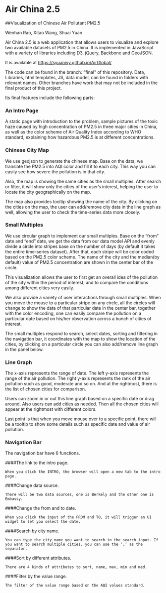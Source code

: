 # Air China 2.5
##Visualization of Chinese Air Pollutant PM2.5

Wenhan Rao, Xitao Wang, Shuai Yuan

Air China 2.5 is a web application that allows users to visualize and explore two available datasets of PM2.5 in China. It is implemented in JavaScript with a variety of libraries including D3, jQuery, Backbone and GeoJSON.

It is available at https://syuanivy.github.io/AirGlobal/

The code can be found in the branch: "final" of this repository. Data, Libraries, html templates, JS, data model, can be found in folders with relevant names. Other branches have work that may not be included in the final product of this project.

Its final features include the following parts:

### An Intro Page

A static page with introduction to the problem, sample pictures of the toxic haze caused by high concentration of PM2.5 in three major cities in China, as well as the color scheme of Air Quality Index according to WHO standard, explaining how hazardous PM2.5 is at different concentrations.

### Chinese City Map

We use geojson to generate the chinese map. Base on the data, we translate the PM2.5 into AQI color and fill it to each city. This way you can easily see how severe the pollution is in that city. 

Also, the map is showing the same cities as the small multiples. After search or filter, it will show only the cities of the user’s interest, helping the user to locate the city geographically on the map.

The map also provides tooltip showing the name of the city.
By clicking on the cities on the map, the user can add/remove city data in the line graph as well, allowing the user to check the time-series data more closely.

### Small Multiples

We use circular graph to implement our small multiples. Base on the “from” date and “end” date, we get the data from our data model API and evenly divide a circle into stripes base on the number of days (by default it takes the entire time-series dataset). After that, each stripe will be color coded based on the PM2.5 color scheme. The name of the city and the median(by default) value of PM2.5 concentration are shown in the center bar of the circle.

This visualization allows the user to first get an overall idea of the pollution of the city within the period of interest, and to compare the conditions among different cities very easily. 

We also provide a variety of user interactions through small multiples. When you move the mouse to a particular stripe on any circle, all the circles will change to show the data of that particular date in the center bar, together with the color encoding, one can easily compare the pollution on a particular date based on his/her observation across a bunch of cities of interest.

The small multiples respond to search, select dates, sorting and  filtering in the navigation bar, it coordinates with the map to show the location of the cities, by clicking on a particular circle you can also add/remove line graph in the panel below.

### Line Graph

The x-axis represents the range of date. The left y-axis represents the range of the air pollution. The right y-axis represents the rank of the air pollution such as good, moderate and so on. And at the rightmost, there is the list of chosen cities for comparison.

Users can zoom in or out this line graph based on a specific date or drag around. Also users can add cities as needed. Then all the chosen cities will appear at the rightmost with different colors.

Last point is that when you move mouse over to a specific point, there will be a tooltip to show some details such as specific date and value of air pollution.

### Navigation Bar

The navigation bar have 6 functions.

####The link to the intro page.
	
	When you click the INTRO, the browser will open a new tab to the intro page.

####Change data source.

	There will be two data sources, one is Berkely and the other one is Embassy.

####Change the from and to date.

	When you click the input of the FROM and TO, it will trigger an UI widget to let you select the date.

####Search by city name.
	
	You can type the city name you want to search in the search input. If you want to search multiple cities, you can use the ‘,’ as the separator.

####Sort by different attributes.
	
	There are 4 kinds of attributes to sort, name, max, min and med.

####Filter by the value range.
	
	The filter of the value range based on the AQI values standard.

